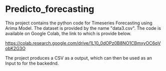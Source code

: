 # Predicto_forecasting

This project contains the python code for Timeseries Forecasting using Arima Model. The dataset is provided by the name "data3.csv".
The code is available on Google Colab, the link to which is provide below.

https://colab.research.google.com/drive/1L10_0dOPz0B8NO1CBmxyOC6qVobK2G3O

The project produces a CSV as a output, which can then be used as an Input to for the backednd.
